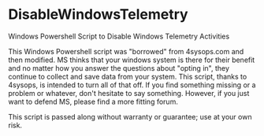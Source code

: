 # DisableWindowsTelemetry
Windows Powershell Script to Disable Windows Telemetry Activities

This Windows Powershell script was "borrowed" from 4sysops.com and then modified.
MS thinks that your windows system is there for their benefit and no matter how you
answer the questions about "opting in", they continue to collect and save data from
your system. This script, thanks to 4sysops, is intended to turn all of that off. If
you find something missing or a problem or whatever, don't hesitate to say something.
However, if you just want to defend MS, please find a more fitting forum.

This script is passed along without warranty or guarantee; use at your own risk.
